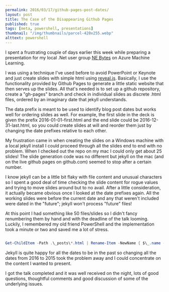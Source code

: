 ```yaml
---
permalink: 2016/03/17/github-pages-post-dates/
layout: post
title: The Case of the Disappearing Github Pages
published: true
tags: [meta, powershell, presentations]
thumbnail: "/img/thumbnails/parcel-420x255.webp"
alttext: powershell
---
```


I spent a frustrating couple of days earlier this week while preparing a presentation
for my local .Net user group [NE Bytes](http://nebytes.net/) on Azure Machine Learning.

I was using a technique I've used before to avoid PowerPoint or Keynote and just create
slides with simple html using [reveal.js](https://github.com/hakimel/reveal.js). Basically,
I use the functionality provided by Github Pages to generate a little static website that
then serves up the slides. All that's needed is to set up a github repository, create a
"gh-pages" branch and check in individual slides as discrete .html files, ordered by an
imaginary date that jekyll understands.

The data prefix is meant to be used to identify blog post dates but works well for ordering
slides as well. For example, the first slide in the deck is given the prefix
2016-01-01-first.html and the end slide could be 2016-12-31-last.html, so you could
create slides at will and reorder them just by changing the date prefixes relative to each
other.

My frustration came in when creating the slides on a Windows machine with a local jekyll install
I could proceed through all the slides end to end with no problem. When I checked out the
repo on my mac I could only get about 25 slides! The slide generation code was no different but
jekyll on the mac (and on the live github pages on github.com) seemed to stop after a certain
number.

I know jekyll can be a little bit flaky with file content and unusual characters so I spent a
good deal of time checking the slide content for rogue values and trying to move slides around
but to no avail. After a little consideration, it actually became obvious once I looked at the
date prefixes again. All the working slides were before the current date and any that weren't
included were dated in the "future"; jekyll won't process "future" files!

At this point I had something like 50 files/slides so I didn't fancy renumbering them by hand
and with the deadline of the talk looming. Luckily, I remembered my old friend PowerShell
and the implementation took a minute or two and saved me a lot of stress.

```powershell

Get-ChildItem -Path .\_posts\*.html | Rename-Item -NewName { $\_.name -Replace "2016-", "2015-" }

```

Jekyll is quite happy for all the dates to be in the past so changing all the dates from 2016 to
2015 took the problem away and I could concentrate on the content I wanted to present.

I got the talk completed and it was well received on the night, lots of good questions,
thoughtful comments and good discussion of some of the underlying issues.
